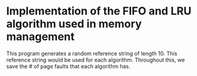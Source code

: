 # Implementation of the FIFO and LRU algorithm used in memory management

This program generates a random reference string of length 10. This reference string would be used for each algorithm. Throughout this, we save the # of page faults that each algorithm has. 